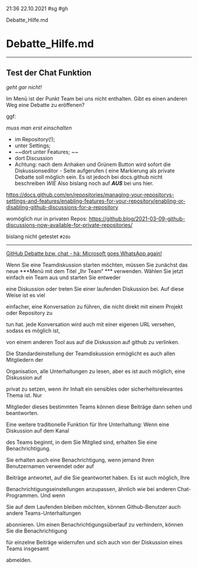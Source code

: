 21:36 22.10.2021
#sg #gh 

Debatte_Hilfe.md

# Debatte_Hilfe.md
---
## Test der Chat Funktion

_geht gar nicht!_

Im Menü ist der Punkt Team bei uns nicht enthalten.
Gibt es einen anderen Weg eine Debatte zu eröffenen?

ggf:

_muss man erst einschalten_

- im Repository(!); 
- unter Settings; 
- ~~dort unter Features; ~~
- dort Discussion
- Achtung: nach dem Anhaken und Grünem Button wird sofort die Diskussionseditor - Seite aufgerufen
( eine Markierung als private Debatte soll möglich sein. Es ist jedoch bei docs.github nicht beschreiben _WIE_
 Also bislang noch auf ***AUS*** bei uns hier.

https://docs.github.com/en/repositories/managing-your-repositorys-settings-and-features/enabling-features-for-your-repository/enabling-or-disabling-github-discussions-for-a-repository

womöglich nur in privaten Repos:
https://github.blog/2021-03-09-github-discussions-now-available-for-private-repositories/

bislang nicht getestet `#2do`

---

[GitHub Debatte bzw. chat - hä: Microsoft goes WhatsApp again!](https://jaxenter.com/github-new-chat-platform-139343.html)

Wenn Sie eine Teamdiskussion starten möchten, müssen Sie zunächst das neue ***Menü mit dem Titel „Ihr Team“ *** verwenden. Wählen Sie jetzt einfach ein Team aus und starten Sie entweder 

eine Diskussion oder treten Sie einer laufenden Diskussion bei. Auf diese Weise ist es viel 

einfacher, eine Konversation zu führen, die nicht direkt mit einem Projekt oder Repository zu 

tun hat. jede Konversation wird auch mit einer eigenen URL versehen, sodass es möglich ist, 

von einem anderen Tool aus auf die Diskussion auf github zu verlinken.

Die Standardeinstellung der Teamdiskussion ermöglicht es auch allen Mitgliedern der 

Organisation, alle Unterhaltungen zu lesen, aber es ist auch möglich, eine Diskussion auf 

privat zu setzen, wenn ihr Inhalt ein sensibles oder sicherheitsrelevantes Thema ist. Nur 

Mitglieder dieses bestimmten Teams können diese Beiträge dann sehen und beantworten.

Eine weitere traditionelle Funktion für Ihre Unterhaltung: Wenn eine Diskussion auf dem Kanal 

des Teams beginnt, in dem Sie Mitglied sind, erhalten Sie eine Benachrichtigung.

Sie erhalten auch eine Benachrichtigung, wenn jemand Ihren Benutzernamen verwendet oder auf 

Beiträge antwortet, auf die Sie geantwortet haben. Es ist auch möglich, Ihre 

Benachrichtigungseinstellungen anzupassen, ähnlich wie bei anderen Chat-Programmen. Und wenn 

Sie auf dem Laufenden bleiben möchten, können Github-Benutzer auch andere Teams-Unterhaltungen 

abonnieren. Um einen Benachrichtigungsüberlauf zu verhindern, können Sie die Benachrichtigung 

für einzelne Beiträge widerrufen und sich auch von der Diskussion eines Teams insgesamt 

abmelden.
